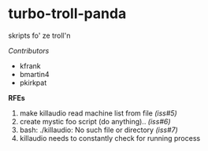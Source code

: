 turbo-troll-panda
=================

skripts fo' ze troll'n


*Contributors*
* kfrank  
* bmartin4  
* pkirkpat  

**RFEs**  
1. make killaudio read machine list from file *(iss#5)*   
2. create mystic foo script (do anything).. *(iss#6)*   
3. bash: ./killaudio: No such file or directory *(iss#7)*  
4. killaudio needs to constantly check for running process  
